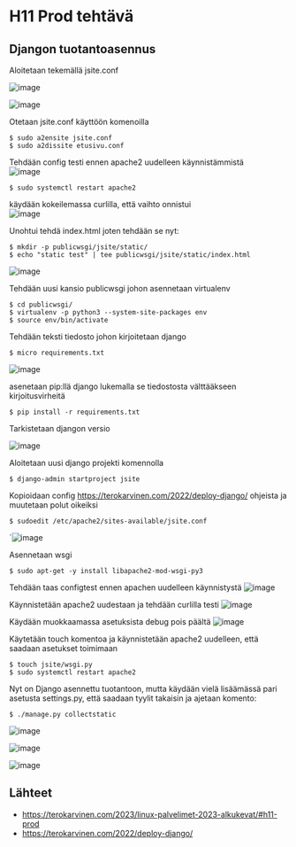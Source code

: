 # H11 Prod tehtävä

## Djangon tuotantoasennus

Aloitetaan tekemällä jsite.conf 

![image](https://user-images.githubusercontent.com/112541753/222404480-b4dc3c4c-fe3d-4a78-ade2-b5b92c455e1e.png)


![image](https://user-images.githubusercontent.com/112541753/222404831-1e00e34b-ce63-4f63-9828-434f1ad5ce25.png)

Otetaan jsite.conf käyttöön komenoilla
    
    $ sudo a2ensite jsite.conf
    $ sudo a2dissite etusivu.conf

Tehdään config testi ennen apache2 uudelleen käynnistämmistä  
![image](https://user-images.githubusercontent.com/112541753/222405815-dab5bcb2-a5ce-4031-9aea-be4497c5ab2a.png)

    $ sudo systemctl restart apache2

käydään kokeilemassa curlilla, että vaihto onnistui    
![image](https://user-images.githubusercontent.com/112541753/222406471-3b87a8ad-f023-42a4-a739-ccc6ead72eb0.png)

Unohtui tehdä index.html joten tehdään se nyt:

    $ mkdir -p publicwsgi/jsite/static/
    $ echo "static test" | tee publicwsgi/jsite/static/index.html
    
![image](https://user-images.githubusercontent.com/112541753/222407266-efa3da3a-6e99-41a7-b3a5-ecd81bd88548.png)


Tehdään uusi kansio publicwsgi johon asennetaan virtualenv 

    $ cd publicwsgi/
    $ virtualenv -p python3 --system-site-packages env
    $ source env/bin/activate
    
Tehdään teksti tiedosto johon kirjoitetaan django

    $ micro requirements.txt

![image](https://user-images.githubusercontent.com/112541753/222408136-8fcbfb29-a5db-46ae-936f-385bc1bd6e33.png)

asenetaan pip:llä django lukemalla se tiedostosta välttääkseen kirjoitusvirheitä

    $ pip install -r requirements.txt

Tarkistetaan djangon versio

![image](https://user-images.githubusercontent.com/112541753/222409086-bf703315-41bf-4158-ba3f-648c88340d55.png)

Aloitetaan uusi django projekti komennolla
    
    $ django-admin startproject jsite
    
Kopioidaan config https://terokarvinen.com/2022/deploy-django/ ohjeista ja muutetaan polut oikeiksi

    $ sudoedit /etc/apache2/sites-available/jsite.conf

´![image](https://user-images.githubusercontent.com/112541753/222411799-f6f0ee8e-545e-4fd6-ad6a-e4664590fa33.png)

Asennetaan wsgi 

    $ sudo apt-get -y install libapache2-mod-wsgi-py3
    
    
Tehdään taas configtest ennen apachen uudelleen käynnistystä
![image](https://user-images.githubusercontent.com/112541753/222414138-9f1ab3d3-3a7d-48aa-ae21-cff173e4af05.png)

Käynnistetään apache2 uudestaan ja tehdään curlilla testi
![image](https://user-images.githubusercontent.com/112541753/222415020-19986ec2-4aba-41eb-8637-cc06b6298b7a.png)

Käydään muokkaamassa asetuksista debug pois päältä
![image](https://user-images.githubusercontent.com/112541753/222415510-0784d672-4e53-41c9-baf6-ddcb1564148a.png)

Käytetään touch komentoa ja käynnistetään apache2 uudelleen, että saadaan asetukset toimimaan

    $ touch jsite/wsgi.py
    $ sudo systemctl restart apache2
    
Nyt on Django asennettu tuotantoon, mutta käydään vielä lisäämässä pari asetusta settings.py, että saadaan tyylit takaisin ja ajetaan komento:    

    $ ./manage.py collectstatic

![image](https://user-images.githubusercontent.com/112541753/222417467-162a8f68-fee6-48d7-8abe-450a4cd1a5e6.png)

![image](https://user-images.githubusercontent.com/112541753/222417564-d3fd5fc2-d1f6-498b-97ce-7dbfb08f5b53.png)

![image](https://user-images.githubusercontent.com/112541753/222422054-4ae11182-37da-41ef-8323-4ffb73bb1bdc.png)

## Lähteet

- https://terokarvinen.com/2023/linux-palvelimet-2023-alkukevat/#h11-prod
- https://terokarvinen.com/2022/deploy-django/

    
    
